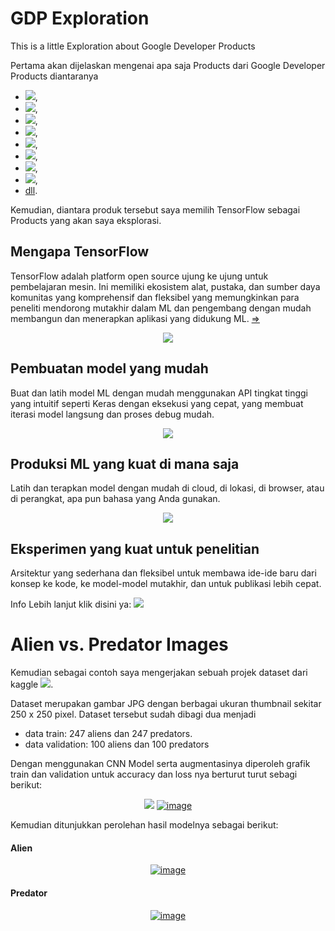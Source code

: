 # GDP Exploration
This is a little Exploration about Google Developer Products

<!-- My Name is Dimaz Wisnu Adipradana with NIM 20119014. -->

Pertama akan dijelaskan mengenai apa saja Products dari Google Developer Products diantaranya
- <a href="https://developer.android.com/" target="blank"><img src="https://img.shields.io/badge/Android-%233DDC84?&logo=android&logoColor=white" /></a>,
- <a href="https://cloud.google.com/" target="blank"><img src="https://img.shields.io/badge/Cloud-%234285F4?&logo=Google-Cloud&logoColor=white" /></a>,
- <a href="https://firebase.google.com/" target="blank"><img src="https://img.shields.io/badge/Firebase-%23FFCA28?&logo=firebase&logoColor=white" /></a>,
- <a href="https://flutter.dev/" target="blank"><img src="https://img.shields.io/badge/Flutter-%2302569B?&logo=flutter&logoColor=white" /></a>,
- <a href="https://cloud.google.com/maps-platform" target="blank"><img src="https://img.shields.io/badge/Maps%20Platform-%234285F4?&logo=google-maps&logoColor=white" /></a>,
- <a href="https://www.tensorflow.org/" target="blank"><img src="https://img.shields.io/badge/TensorFlow-%23FF6F00?&logo=tensorflow&logoColor=white" /></a>,
- <a href="https://developers.google.com/web" target="blank"><img src="https://img.shields.io/badge/Web-%234285F4?&logo=google&logoColor=white" /></a>,
- <a href="https://developers.google.com/youtube" target="blank"><img src="https://img.shields.io/badge/YouTube-%23FF0000?&logo=youtube&logoColor=white" /></a>,
- <a href="https://www.tensorflow.org/about">dll</a>.

Kemudian, diantara produk tersebut saya memilih TensorFlow sebagai Products yang akan saya eksplorasi.

## Mengapa TensorFlow
TensorFlow adalah platform open source ujung ke ujung untuk pembelajaran mesin. Ini memiliki ekosistem alat, pustaka, dan sumber daya komunitas yang komprehensif dan fleksibel yang memungkinkan para peneliti mendorong mutakhir dalam ML dan pengembang dengan mudah membangun dan menerapkan aplikasi yang didukung ML. <a href="https://developers.google.com/products/develop">&#8658;</a>

<p align="center">
<img src="https://www.tensorflow.org/site-assets/images/marketing/home/model.svg?" />
</p>

## Pembuatan model yang mudah
Buat dan latih model ML dengan mudah menggunakan API tingkat tinggi yang intuitif seperti Keras dengan eksekusi yang cepat, yang membuat iterasi model langsung dan proses debug mudah.

<p align="center">
<img src="https://www.tensorflow.org/site-assets/images/marketing/home/robust.svg?" />
</p>

## Produksi ML yang kuat di mana saja
Latih dan terapkan model dengan mudah di cloud, di lokasi, di browser, atau di perangkat, apa pun bahasa yang Anda gunakan.

<p align="center">
<img src="https://www.tensorflow.org/site-assets/images/marketing/home/research.svg?" />
</p>

## Eksperimen yang kuat untuk penelitian
Arsitektur yang sederhana dan fleksibel untuk membawa ide-ide baru dari konsep ke kode, ke model-model mutakhir, dan untuk publikasi lebih cepat.


Info Lebih lanjut klik disini ya: <a href="https://www.tensorflow.org/" target="blank"><img src="https://img.shields.io/badge/TensorFlow-%23FF6F00?&logo=tensorflow&logoColor=white" /></a>

# Alien vs. Predator Images

Kemudian sebagai contoh saya mengerjakan sebuah projek dataset dari kaggle <a href="https://www.kaggle.com/pmigdal/alien-vs-predator-images" target="blank"><img src="https://img.shields.io/badge/Alien%20vs.%20Predator%20images-%2320BEFF.svg?&logo=kaggle&logoColor=white" ></a>.


Dataset merupakan gambar JPG dengan berbagai ukuran thumbnail sekitar 250 x 250 pixel.
Dataset tersebut sudah dibagi dua menjadi 
- data train: 247 aliens dan 247 predators.
- data validation: 100 aliens dan 100 predators

Dengan menggunakan CNN Model serta augmentasinya diperoleh grafik train dan validation untuk accuracy dan loss nya berturut turut sebagi berikut:

<p align="center">
<a href='https://postimg.cc/xkxCdHtm' target='_blank'><img src='https://i.postimg.cc/xkxCdHtm/image.png' /></a>
<a href='https://postimg.cc/v4D8NDQH' target='_blank'><img src='https://i.postimg.cc/v4D8NDQH/image.png' border='0' alt='image'/></a>
</p>

Kemudian ditunjukkan perolehan hasil modelnya sebagai berikut:

#### Alien
<p align="center">
<a href='https://postimg.cc/JDr2pHLp' target='_blank'><img src='https://i.postimg.cc/JDr2pHLp/image.png' border='0' alt='image'/></a>
</p>

#### Predator
<p align="center">
<a href='https://postimg.cc/rKBZvPT0' target='_blank'><img src='https://i.postimg.cc/rKBZvPT0/image.png' border='0' alt='image'/></a>
</p>


